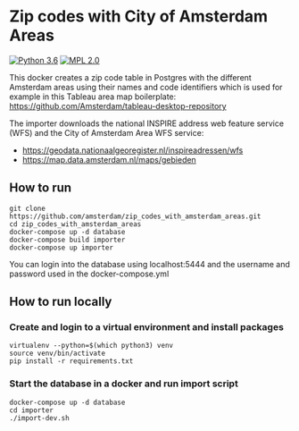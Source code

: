 # Zip codes with City of Amsterdam Areas

[![Python 3.6](https://img.shields.io/badge/python-3.6-blue.svg)](https://www.python.org/) [![MPL 2.0](https://img.shields.io/badge/license-MPLv2.0-blue.svg)](https://www.mozilla.org/en-US/MPL/2.0/)

This docker creates a zip code table in Postgres with the different Amsterdam areas using their names and code identifiers which is used for example in this Tableau area map boilerplate:
https://github.com/Amsterdam/tableau-desktop-repository

The importer downloads the national INSPIRE address web feature service (WFS) and the City of Amsterdam Area WFS service:
- https://geodata.nationaalgeoregister.nl/inspireadressen/wfs
- https://map.data.amsterdam.nl/maps/gebieden

## How to run
```
git clone https://github.com/amsterdam/zip_codes_with_amsterdam_areas.git
cd zip_codes_with_amsterdam_areas
docker-compose up -d database
docker-compose build importer
docker-compose up importer
```

You can login into the database using localhost:5444 and the username and password used in the docker-compose.yml

## How to run locally

### Create and login to a virtual environment and install packages
```
virtualenv --python=$(which python3) venv
source venv/bin/activate
pip install -r requirements.txt
```
### Start the database in a docker and run import script
```
docker-compose up -d database
cd importer
./import-dev.sh
```
